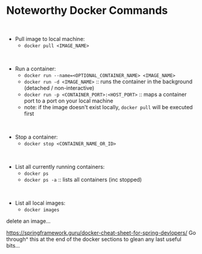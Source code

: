 # Noteworthy Docker Commands

<br>

* Pull image to local machine:
    * `docker pull <IMAGE_NAME>`

<br>

* Run a container:
    * `docker run --name=<OPTIONAL_CONTAINER_NAME> <IMAGE_NAME>`
    * `docker run -d <IMAGE_NAME>` :: runs the container in the background (detached / non-interactive)
    * `docker run -p <CONTAINER_PORT>:<HOST_PORT>` :: maps a container port to a port on your local machine
    * note: if the image doesn't exist locally, `docker pull` will be executed first

<br>

* Stop a container:
    * `docker stop <CONTAINER_NAME_OR_ID>`

<br>

* List all currently running containers:
    * `docker ps`
    * `docker ps -a` :: lists all containers (inc stopped)

<br>

* List all local images:
    * `docker images`




delete an image...





https://springframework.guru/docker-cheat-sheet-for-spring-devlopers/
Go through^ this at the end of the docker sections to glean any last useful bits...

